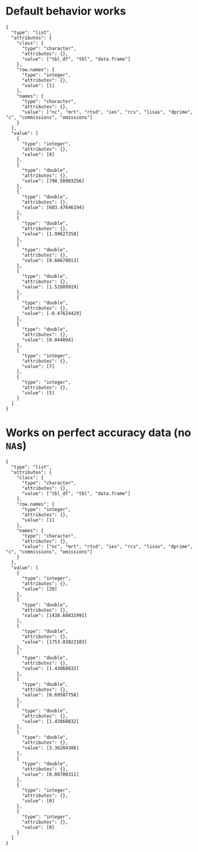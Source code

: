 # Default behavior works

    {
      "type": "list",
      "attributes": {
        "class": {
          "type": "character",
          "attributes": {},
          "value": ["tbl_df", "tbl", "data.frame"]
        },
        "row.names": {
          "type": "integer",
          "attributes": {},
          "value": [1]
        },
        "names": {
          "type": "character",
          "attributes": {},
          "value": ["nc", "mrt", "rtsd", "ies", "rcs", "lisas", "dprime", "c", "commissions", "omissions"]
        }
      },
      "value": [
        {
          "type": "integer",
          "attributes": {},
          "value": [8]
        },
        {
          "type": "double",
          "attributes": {},
          "value": [798.50903256]
        },
        {
          "type": "double",
          "attributes": {},
          "value": [603.47646194]
        },
        {
          "type": "double",
          "attributes": {},
          "value": [1.99627258]
        },
        {
          "type": "double",
          "attributes": {},
          "value": [0.66678013]
        },
        {
          "type": "double",
          "attributes": {},
          "value": [1.51889919]
        },
        {
          "type": "double",
          "attributes": {},
          "value": [-0.47624429]
        },
        {
          "type": "double",
          "attributes": {},
          "value": [0.044094]
        },
        {
          "type": "integer",
          "attributes": {},
          "value": [7]
        },
        {
          "type": "integer",
          "attributes": {},
          "value": [5]
        }
      ]
    }

# Works on perfect accuracy data (no `NA`s)

    {
      "type": "list",
      "attributes": {
        "class": {
          "type": "character",
          "attributes": {},
          "value": ["tbl_df", "tbl", "data.frame"]
        },
        "row.names": {
          "type": "integer",
          "attributes": {},
          "value": [1]
        },
        "names": {
          "type": "character",
          "attributes": {},
          "value": ["nc", "mrt", "rtsd", "ies", "rcs", "lisas", "dprime", "c", "commissions", "omissions"]
        }
      },
      "value": [
        {
          "type": "integer",
          "attributes": {},
          "value": [20]
        },
        {
          "type": "double",
          "attributes": {},
          "value": [1438.68831991]
        },
        {
          "type": "double",
          "attributes": {},
          "value": [1753.03022103]
        },
        {
          "type": "double",
          "attributes": {},
          "value": [1.43868832]
        },
        {
          "type": "double",
          "attributes": {},
          "value": [0.69507758]
        },
        {
          "type": "double",
          "attributes": {},
          "value": [1.43868832]
        },
        {
          "type": "double",
          "attributes": {},
          "value": [3.36204386]
        },
        {
          "type": "double",
          "attributes": {},
          "value": [0.08780311]
        },
        {
          "type": "integer",
          "attributes": {},
          "value": [0]
        },
        {
          "type": "integer",
          "attributes": {},
          "value": [0]
        }
      ]
    }

